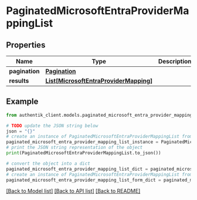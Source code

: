 # PaginatedMicrosoftEntraProviderMappingList


## Properties

Name | Type | Description | Notes
------------ | ------------- | ------------- | -------------
**pagination** | [**Pagination**](Pagination.md) |  | 
**results** | [**List[MicrosoftEntraProviderMapping]**](MicrosoftEntraProviderMapping.md) |  | 

## Example

```python
from authentik_client.models.paginated_microsoft_entra_provider_mapping_list import PaginatedMicrosoftEntraProviderMappingList

# TODO update the JSON string below
json = "{}"
# create an instance of PaginatedMicrosoftEntraProviderMappingList from a JSON string
paginated_microsoft_entra_provider_mapping_list_instance = PaginatedMicrosoftEntraProviderMappingList.from_json(json)
# print the JSON string representation of the object
print(PaginatedMicrosoftEntraProviderMappingList.to_json())

# convert the object into a dict
paginated_microsoft_entra_provider_mapping_list_dict = paginated_microsoft_entra_provider_mapping_list_instance.to_dict()
# create an instance of PaginatedMicrosoftEntraProviderMappingList from a dict
paginated_microsoft_entra_provider_mapping_list_form_dict = paginated_microsoft_entra_provider_mapping_list.from_dict(paginated_microsoft_entra_provider_mapping_list_dict)
```
[[Back to Model list]](../README.md#documentation-for-models) [[Back to API list]](../README.md#documentation-for-api-endpoints) [[Back to README]](../README.md)


